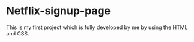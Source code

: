 # Netflix-signup-page
This is my first project which is fully developed by me by using the HTML and CSS.
